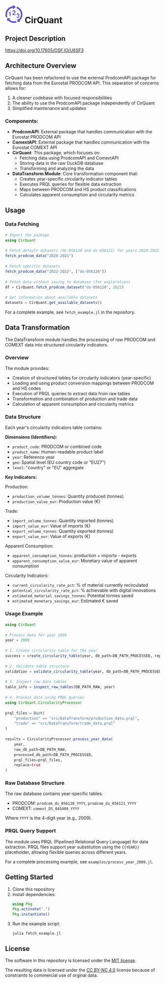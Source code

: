 # ![DatAdapt_logo](images/CirQuant_logo_vsmall.png) CirQuant

## Project Description
https://doi.org/10.17605/OSF.IO/U6SF3

## Architecture Overview

CirQuant has been refactored to use the external ProdcomAPI package for fetching data from the Eurostat PRODCOM API. This separation of concerns allows for:

1. A cleaner codebase with focused responsibilities
2. The ability to use the ProdcomAPI package independently of CirQuant
3. Simplified maintenance and updates

### Components:

- **ProdcomAPI**: External package that handles communication with the Eurostat PRODCOM API
- **ComextAPI**: External package that handles communication with the Eurostat COMEXT API
- **CirQuant**: This package, which focuses on:
  - Fetching data using ProdcomAPI and ComextAPI
  - Storing data in the raw DuckDB database
  - Transforming and analyzing the data
- **DataTransform Module**: Core transformation component that:
  - Creates year-specific circularity indicator tables
  - Executes PRQL queries for flexible data extraction
  - Maps between PRODCOM and HS product classifications
  - Calculates apparent consumption and circularity metrics

## Usage

### Data Fetching

```julia
# Import the package
using CirQuant

# Fetch default datasets (ds-056120 and ds-056121) for years 2020-2021
fetch_prodcom_data("2020-2021")

# Fetch specific datasets
fetch_prodcom_data("2022-2022", ["ds-056120"])

# Fetch data without saving to database (for exploration)
df = CirQuant.fetch_prodcom_dataset("ds-056120", 2022)

# Get information about available datasets
datasets = CirQuant.get_available_datasets()
```

For a complete example, see `fetch_example.jl` in the repository.

## Data Transformation

The DataTransform module handles the processing of raw PRODCOM and COMEXT data into structured circularity indicators.

### Overview

The module provides:
- Creation of structured tables for circularity indicators (year-specific)
- Loading and using product conversion mappings between PRODCOM and HS codes
- Execution of PRQL queries to extract data from raw tables
- Transformation and combination of production and trade data
- Calculation of apparent consumption and circularity metrics

### Data Structure

Each year's circularity indicators table contains:

**Dimensions (Identifiers):**
- `product_code`: PRODCOM or combined code
- `product_name`: Human-readable product label
- `year`: Reference year
- `geo`: Spatial level (EU country code or "EU27")
- `level`: "country" or "EU" aggregate

**Key Indicators:**

Production:
- `production_volume_tonnes`: Quantity produced (tonnes)
- `production_value_eur`: Production value (€)

Trade:
- `import_volume_tonnes`: Quantity imported (tonnes)
- `import_value_eur`: Value of imports (€)
- `export_volume_tonnes`: Quantity exported (tonnes)
- `export_value_eur`: Value of exports (€)

Apparent Consumption:
- `apparent_consumption_tonnes`: production + imports - exports
- `apparent_consumption_value_eur`: Monetary value of apparent consumption

Circularity Indicators:
- `current_circularity_rate_pct`: % of material currently recirculated
- `potential_circularity_rate_pct`: % achievable with digital innovations
- `estimated_material_savings_tonnes`: Potential tonnes saved
- `estimated_monetary_savings_eur`: Estimated € saved

### Usage Example

```julia
using CirQuant

# Process data for year 2009
year = 2009

# 1. Create circularity table for the year
success = create_circularity_table(year, db_path=DB_PATH_PROCESSED, replace=true)

# 2. Validate table structure
validation = validate_circularity_table(year, db_path=DB_PATH_PROCESSED)

# 3. Inspect raw data tables
table_info = inspect_raw_tables(DB_PATH_RAW, year)

# 4. Process data using PRQL queries
using CirQuant.CircularityProcessor

prql_files = Dict(
    "production" => "src/DataTransform/production_data.prql",
    "trade" => "src/DataTransform/trade_data.prql"
)

results = CircularityProcessor.process_year_data(
    year,
    raw_db_path=DB_PATH_RAW,
    processed_db_path=DB_PATH_PROCESSED,
    prql_files=prql_files,
    replace=true
)
```

### Raw Database Structure

The raw database contains year-specific tables:
- PRODCOM: `prodcom_ds_056120_YYYY`, `prodcom_ds_056121_YYYY`
- COMEXT: `comext_DS_045409_YYYY`

Where `YYYY` is the 4-digit year (e.g., 2009).

### PRQL Query Support

The module uses PRQL (Pipelined Relational Query Language) for data extraction. PRQL files support year substitution using the `{{YEAR}}` placeholder, allowing flexible queries across different years.

For a complete processing example, see `examples/process_year_2009.jl`.

## Getting Started

1. Clone this repository
2. Install dependencies:
   ```julia
   using Pkg
   Pkg.activate(".")
   Pkg.instantiate()
   ```
3. Run the example script:
   ```
   julia fetch_example.jl
   ```

## License
The software in this repository is licensed under the [MIT license](LICENSE).

The resulting data is licensed under the [CC BY-NC 4.0](https://creativecommons.org/licenses/by-nc/4.0/) license because of constraints to commercial use of orginal data.
